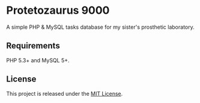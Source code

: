 # Protetozaurus 9000

A simple PHP & MySQL tasks database for my sister's prosthetic laboratory.

## Requirements

PHP 5.3+ and MySQL 5+.

## License

This project is released under the
[MIT License](https://raw.github.com/morkai/protetozaurus9000/master/license.md).
